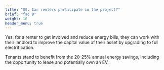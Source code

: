```yaml
---
title: "Q9. Can renters participate in the project?"
brief: "faq 9"
weight: 10
header_menu: true
--- 
```

 
 Yes, for a renter to get involved and reduce energy bills, they can work with their landlord to improve the capital value of their asset by upgrading to full electrification.  
   
 Tenants stand to benefit from the 20-25% annual energy savings, including the opportunity to lease and potentially own an EV.  
